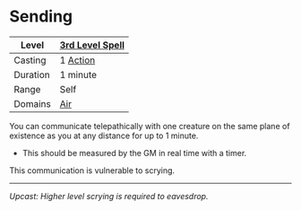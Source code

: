 # Sending

| Level    | [3rd Level Spell](3rd%20Level%20Spells.md)        |
| -------- | --------------------------------------------------- |
| Casting  | 1 [Action](../../../../Game%20Procedures/Core%20Procedures/Action.md) |
| Duration | 1 minute                                            |
| Range    | Self                                                |
| Domains  | [Air](../../Spell%20Domains/Air.md)              |

You can communicate telepathically with one creature on the same plane of existence as you at any distance for up to 1 minute.

- This should be measured by the GM in real time with a timer.

This communication is vulnerable to scrying.

---
*Upcast: Higher level scrying is required to eavesdrop.*
